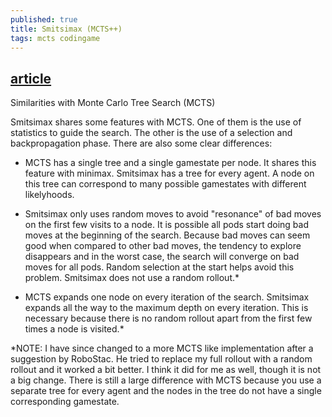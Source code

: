 ```yaml
---
published: true
title: Smitsimax (MCTS++)
tags: mcts codingame
---
```

## [article](https://www.codingame.com/playgrounds/36476/smitsimax)

Similarities with Monte Carlo Tree Search (MCTS)

Smitsimax shares some features with MCTS. One of them is the use of statistics to guide the search. The other is the use of a selection and backpropagation phase. There are also some clear differences:

- MCTS has a single tree and a single gamestate per node. It shares this feature with minimax. Smitsimax has a tree for every agent. A node on this tree can correspond to many possible gamestates with different likelyhoods.

- Smitsimax only uses random moves to avoid "resonance" of bad moves on the first few visits to a node. It is possible all pods start doing bad moves at the beginning of the search. Because bad moves can seem good when compared to other bad moves, the tendency to explore disappears and in the worst case, the search will converge on bad moves for all pods. Random selection at the start helps avoid this problem. Smitsimax does not use a random rollout.*

- MCTS expands one node on every iteration of the search. Smitsimax expands all the way to the maximum depth on every iteration. This is necessary because there is no random rollout apart from the first few times a node is visited.*

*NOTE: I have since changed to a more MCTS like implementation after a suggestion by RoboStac. He tried to replace my full rollout with a random rollout and it worked a bit better. I think it did for me as well, though it is not a big change. There is still a large difference with MCTS because you use a separate tree for every agent and the nodes in the tree do not have a single corresponding gamestate.


